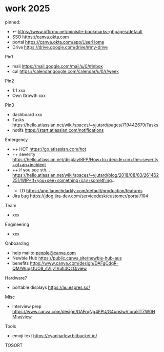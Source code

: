 # work 2025

pinned:
- ↵ https://www.offirmo.net/minisite-bookmarks-ghpages/default
- SSO https://canva.okta.com
- portal https://canva.okta.com/app/UserHome
- Drive https://drive.google.com/drive/#my-drive


Pin1
- mail https://mail.google.com/mail/u/0/#inbox
- cal https://calendar.google.com/calendar/u/0/r/week


Pin2
- 1:1 xxx
- Own Growth xxx

Pin3
- dashboard xxx
- Tasks https://hello.atlassian.net/wiki/spaces/~yjutard/pages/719442679/Tasks
- notifs https://start.atlassian.com/notifications



Emergency
- ++ HOT https://go.atlassian.com/hot
- ++ severity https://hello.atlassian.net/display/BPP/How+to+decide+on+the+severity+of+an+incident
- ++ if you see sth… https://hello.atlassian.net/wiki/spaces/~yjutard/blog/2018/08/03/261462251/WIP+If+you+see+something+say+something...
- + LD https://app.launchdarkly.com/default/production/features
- Jira bug https://jdog.jira-dev.com/servicedesk/customer/portal/104


Team
- xxx

Engineering
- xxx



Onboarding
- help mailto:people@canva.com
- Newbie Hub https://public.canva.site/newbie-hub-aus
- benefits https://www.canva.com/design/DAFgCdqR-QM/WuqsfUO8_sVLy1Vuti4QzQ/view

Hardware?
- portable displays https://au.espres.so/

Misc
- interview prep https://www.canva.com/design/DAFrqNg4EPU/G4uqslwVioraklTZW0HMIw/view

Tools
- emoji text https://cyanharlow.bitbucket.io/

TOSORT
